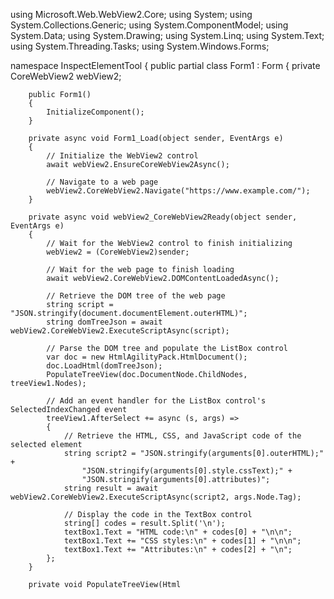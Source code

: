 using Microsoft.Web.WebView2.Core;
using System;
using System.Collections.Generic;
using System.ComponentModel;
using System.Data;
using System.Drawing;
using System.Linq;
using System.Text;
using System.Threading.Tasks;
using System.Windows.Forms;

namespace InspectElementTool
{
    public partial class Form1 : Form
    {
        private CoreWebView2 webView2;

        public Form1()
        {
            InitializeComponent();
        }

        private async void Form1_Load(object sender, EventArgs e)
        {
            // Initialize the WebView2 control
            await webView2.EnsureCoreWebView2Async();

            // Navigate to a web page
            webView2.CoreWebView2.Navigate("https://www.example.com/");
        }

        private async void webView2_CoreWebView2Ready(object sender, EventArgs e)
        {
            // Wait for the WebView2 control to finish initializing
            webView2 = (CoreWebView2)sender;

            // Wait for the web page to finish loading
            await webView2.CoreWebView2.DOMContentLoadedAsync();

            // Retrieve the DOM tree of the web page
            string script = "JSON.stringify(document.documentElement.outerHTML)";
            string domTreeJson = await webView2.CoreWebView2.ExecuteScriptAsync(script);

            // Parse the DOM tree and populate the ListBox control
            var doc = new HtmlAgilityPack.HtmlDocument();
            doc.LoadHtml(domTreeJson);
            PopulateTreeView(doc.DocumentNode.ChildNodes, treeView1.Nodes);

            // Add an event handler for the ListBox control's SelectedIndexChanged event
            treeView1.AfterSelect += async (s, args) =>
            {
                // Retrieve the HTML, CSS, and JavaScript code of the selected element
                string script2 = "JSON.stringify(arguments[0].outerHTML);" +
                    "JSON.stringify(arguments[0].style.cssText);" +
                    "JSON.stringify(arguments[0].attributes)";
                string result = await webView2.CoreWebView2.ExecuteScriptAsync(script2, args.Node.Tag);

                // Display the code in the TextBox control
                string[] codes = result.Split('\n');
                textBox1.Text = "HTML code:\n" + codes[0] + "\n\n";
                textBox1.Text += "CSS styles:\n" + codes[1] + "\n\n";
                textBox1.Text += "Attributes:\n" + codes[2] + "\n";
            };
        }

        private void PopulateTreeView(Html
